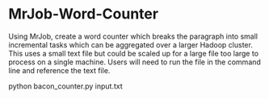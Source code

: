 # MrJob-Word-Counter

Using MrJob, create a word counter which breaks the paragraph into small incremental tasks which can be aggregated over a larger Hadoop cluster. This uses a small text file but could be scaled up for a large file too large to process on a single machine. 
Users will need to run the file in the command line and reference the text file. 

python bacon_counter.py input.txt
